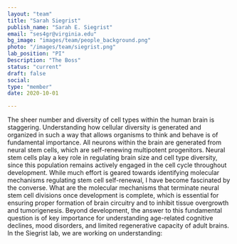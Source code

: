 ```yaml
---
layout: "team"
title: "Sarah Siegrist"
publish_name: "Sarah E. Siegrist"
email: "ses4gr@virginia.edu"
bg_image: "images/team/people_background.png"
photo: "/images/team/siegrist.png"
lab_position: "PI"
Description: "The Boss"
status: "current"
draft: false
social:
type: "member"
date: 2020-10-01

---
```


The sheer number and diversity of cell types within the human brain is staggering. Understanding how cellular diversity is generated and organized in such a way that allows organisms to think and behave is of fundamental importance. All neurons within the brain are generated from neural stem cells, which are self-renewing multipotent progenitors. Neural stem cells play a key role in regulating brain size and cell type diversity, since this population remains actively engaged in the cell cycle throughout development. While much effort is geared towards identifying molecular mechanisms regulating stem cell self-renewal, I have become fascinated by the converse. What are the molecular mechanisms that terminate neural stem cell divisions once development is complete, which is essential for ensuring proper formation of brain circuitry and to inhibit tissue overgrowth and tumorigenesis. Beyond development, the answer to this fundamental question is of key importance for understanding age-related cognitive declines, mood disorders, and limited regenerative capacity of adult brains. In the Siegrist lab, we are working on understanding: